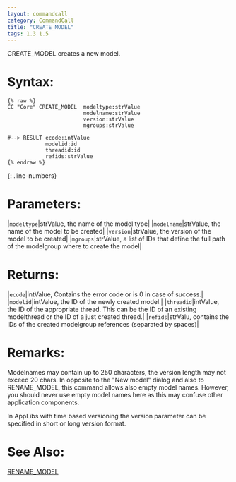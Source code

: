 ```yaml
---
layout: commandcall
category: CommandCall
title: "CREATE_MODEL"
tags: 1.3 1.5
---
```


CREATE_MODEL creates a new model.

# Syntax:  

```adoscript
{% raw %}
CC "Core" CREATE_MODEL 	modeltype:strValue 
						modelname:strValue 
						version:strValue
						mgroups:strValue

#--> RESULT ecode:intValue 
			modelid:id 
			threadid:id 
			refids:strValue
{% endraw %}
```
{: .line-numbers}

# Parameters:  

|`modeltype`|strValue, the name of the model type|
|`modelname`|strValue, the name of the model to be created|
|`version`|strValue, the version of the model to be created|
|`mgroups`|strValue, a list of IDs that define the full path of the modelgroup where to create the model|

# Returns:  

|`ecode`|intValue, Contains the error code or is 0 in case of success.|
|`modelid`|intValue, the ID of the newly created model.|
|`threadid`|intValue, the ID of the appropriate thread. This can be the ID of an existing modelthread or the ID of a just created thread.|
|`refids`|strValu, contains the IDs of the created modelgroup references (separated by spaces)|

# Remarks:

Modelnames may contain up to 250 characters, the version length may not exceed 20 chars. In opposite to the "New model" dialog and also to RENAME_MODEL, this command allows also empty model names. However, you should never use empty model names here as this may confuse other application components.

In AppLibs with time based versioning the version parameter can be specified in short or long version format.

# See Also:  

[RENAME_MODEL](rename_model.html "RENAME_MODEL")  


